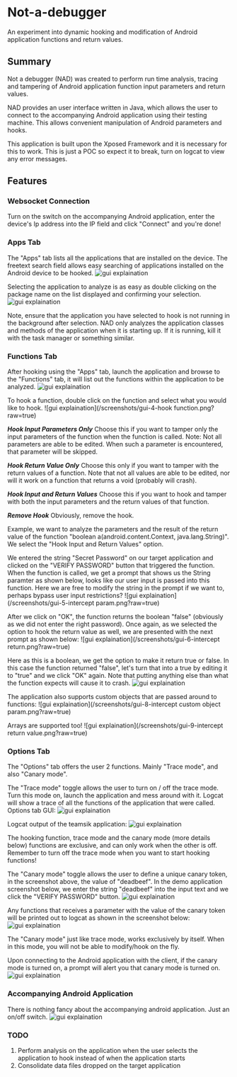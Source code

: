 # Not-a-debugger
An experiment into dynamic hooking and modification of Android application functions and return values.

Summary
--------
Not a debugger (NAD) was created to perform run time analysis, tracing and tampering of Android application function input parameters and return values.

NAD provides an user interface written in Java, which allows the user to connect to the accompanying Android application using their testing machine. This allows convenient manipulation of Android parameters and hooks.

This application is built upon the Xposed Framework and it is necessary for this to work. This is just a POC so expect it to break, turn on logcat to view any error messages.

Features
--------

### Websocket Connection
  Turn on the switch on the accompanying Android application, enter the device's Ip address into the IP field and click "Connect" and you're done!
  
### Apps Tab
  The "Apps" tab lists all the applications that are installed on the device. The freetext search field allows easy searching of applications installed on the Android device to be hooked.
  ![gui explaination](/screenshots/gui-1.png?raw=true)

  Selecting the application to analyze is as easy as double clicking on the package name on the list displayed and confirming your selection.
  ![gui explaination](/screenshots/gui-2-hook.png?raw=true)
  
  Note, ensure that the application you have selected to hook is not running in the background after selection. NAD only analyzes the application classes and methods of the application when it is starting up. If it is running, kill it with the task manager or something similar. 
  
### Functions Tab
  After hooking using the "Apps" tab, launch the application and browse to the "Functions" tab, it will list out the functions within the application to be analyzed. 
  ![gui explaination](/screenshots/gui-3-functions.png?raw=true)
  
  To hook a function, double click on the function and select what you would like to hook.
  ![gui explaination](/screenshots/gui-4-hook function.png?raw=true)
  
  ***Hook Input Parameters Only***
  Choose this if you want to tamper only the input parameters of the function when the function is called. Note: Not all parameters are able to be edited. When such a parameter is encountered, that parameter will be skipped.
  
  ***Hook Return Value Only***
  Choose this only if you want to tamper with the return values of a function. Note that not all values are able to be edited, nor will it work on a function that returns a void (probably will crash).
  
  ***Hook Input and Return Values***
  Choose this if you want to hook and tamper with both the input parameters and the return values of that function.
  
  ***Remove Hook***
  Obviously, remove the hook.
  
  Example, we want to analyze the parameters and the result of the return value of the function "boolean a(android.content.Context, java.lang.String)". We select the "Hook Input and Return Values" option.
  
  We entered the string "Secret Password" on our target application and clicked on the "VERIFY PASSWORD" button that triggered the function. When the function is called, we get a prompt that shows us the String paramter as shown below, looks like our user input is passed into this function. Here we are free to modify the string in the prompt if we want to, perhaps bypass user input restrictions?
  ![gui explaination](/screenshots/gui-5-intercept param.png?raw=true)
  
  After we click on "OK", the function returns the boolean "false" (obviously as we did not enter the right password). Once again, as we selected the option to hook the return value as well, we are presented with the next prompt as shown below:
  ![gui explaination](/screenshots/gui-6-intercept return.png?raw=true)
  
  Here as this is a boolean, we get the option to make it return true or false. In this case the function returned "false", let's turn that into a true by editing it to "true" and we click "OK" again. Note that putting anything else than what the function expects will cause it to crash.
  ![gui explaination](/screenshots/gui-7-success.png?raw=true)
  
  The application also supports custom objects that are passed around to functions:
  ![gui explaination](/screenshots/gui-8-intercept custom object param.png?raw=true)
  
  Arrays are supported too!
  ![gui explaination](/screenshots/gui-9-intercept return value.png?raw=true)
  
### Options Tab
  The "Options" tab offers the user 2 functions. Mainly "Trace mode", and also "Canary mode". 
  
  The "Trace mode" toggle allows the user to turn on / off the trace mode. Turn this mode on, launch the application and mess around with it. Logcat will show a trace of all the functions of the application that were called.
  Options tab GUI:
  ![gui explaination](/screenshots/gui-13-canary-mode.png?raw=true)
  
  Logcat output of the teamsik application:
  ![gui explaination](/screenshots/gui-11-tracemode-output.png?raw=true)
  
  The hooking function, trace mode and the canary mode (more details below) functions are exclusive, and can only work when the other is off. Remember to turn off the trace mode when you want to start hooking functions!
  
  The "Canary mode" toggle allows the user to define a unique canary token, in the screenshot above, the value of "deadbeef". In the demo application screenshot below, we enter the string "deadbeef" into the input text and we click the "VERIFY PASSWORD" button.
  ![gui explaination](/screenshots/gui-15-canary-input.png?raw=true)
  
  Any functions that receives a parameter with the value of the canary token will be printed out to logcat as shown in the screenshot below:
  ![gui explaination](/screenshots/gui-16-canary-result.png?raw=true)
  
  The "Canary mode" just like trace mode, works exclusively by itself. When in this mode, you will not be able to modify/hook on the fly.
  
  Upon connecting to the Android application with the client, if the canary mode is turned on, a prompt will alert you that canary mode is turned on.
  ![gui explaination](/screenshots/gui-14-canary-mode-alert.png?raw=true)
  
### Accompanying Android Application
  There is nothing fancy about the accompanying android application. Just an on/off switch.
  ![gui explaination](/screenshots/gui-10-android.png?raw=true)

### TODO
  1) Perform analysis on the application when the user selects the application to hook instead of when the application starts
  2) Consolidate data files dropped on the target application
  
